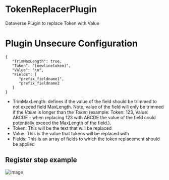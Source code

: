 # TokenReplacerPlugin
Dataverse Plugin to replace Token with Value

# Plugin Unsecure Configuration
```
{ 
   "TrimMaxLength": true,
   "Token": "[newlinetoken]",
   "Value": "\n",
   "Fields": [ 
      "prefix_fieldname1",
      "prefix_fieldname2
   ] 
}
```
* TrimMaxLength: defines if the value of the field should be trimmed to not exceed field MaxLength. Note, value of the field will only be trimmed if the *Value* is longer than the *Token* (example: Token: 123, Value: ABCDE - when replacing 123 with ABCDE the value of the field could potentially exceed the MaxLength of the field.).
* Token: This will be the text that will be replaced
* Value: This is the value that tokens will be replaced with
* Fields: This is an array of fields to which the token replacement should be applied


## Register step example 
![image](https://user-images.githubusercontent.com/24893229/146395655-0cca4261-ec4b-4e84-beea-86e8e73ed1e5.png)


